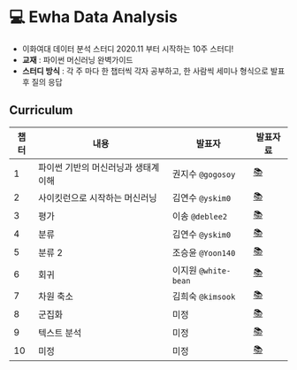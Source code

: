 # 💻 Ewha Data Analysis

- 이화여대 데이터 분석 스터디 2020.11 부터 시작하는 10주 스터디!
- **교재** : 파이썬 머신러닝 완벽가이드
- **스터디 방식** : 각 주 마다 한 챕터씩 각자 공부하고, 한 사람씩 세미나 형식으로 발표 후 질의 응답

## Curriculum
|챕터|내용|발표자|발표자료|
|------|---|---|---|
|1|파이썬 기반의 머신러닝과 생태계 이해|권지수 `@gogosoy`|[📚](https://github.com/yskim0/Ewha_Data_Analysis/blob/main/Week_1/%EA%B6%8C%EC%A7%80%EC%88%98_Week1.pdf)|
|2|사이킷런으로 시작하는 머신러닝|김연수 `@yskim0`|[📚](https://github.com/yskim0/Ewha_Data_Analysis/blob/main/Week_2/%EA%B9%80%EC%97%B0%EC%88%98_Week2.ipynb)|
|3|평가|이송 `@deblee2`|[📚]()|
|4|분류|김연수 `@yskim0`|[📚]()|
|5|분류 2|조승윤 `@Yoon140`|[📚]()|
|6|회귀|이지원 `@white-bean`|[📚]()|
|7|차원 축소|김희숙 `@kimsook`|[📚]()|
|8|군집화|미정|[📚]()|
|9|텍스트 분석|미정|[📚]()|
|10|미정|미정|[📚]()|
